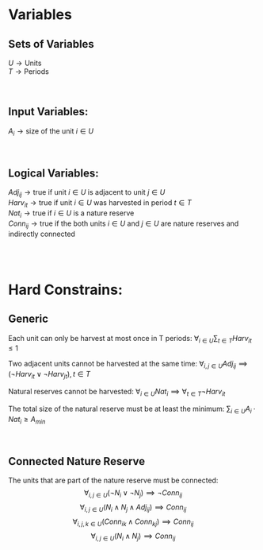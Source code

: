 # Variables

## Sets of Variables
$U \rightarrow \text{Units}$        \
$T \rightarrow \text{Periods}$

<br>

## Input Variables:
$A_{i} \rightarrow \text{size of the unit }i \in U$

<br>

## Logical Variables:

$Adj_{ij} \rightarrow \text{true if unit }i \in U\text{ is adjacent to unit } j \in U$          \
$Harv_{it} \rightarrow \text{true if unit }i \in U\text{ was harvested in period } t \in T$     \
$Nat_{i} \rightarrow \text{true if }i \in U\text{ is a nature reserve}$                         \
$Conn_{ij} \rightarrow \text{true if the both units }i \in U\text{ and } j \in U \text{ are nature reserves and indirectly connected}$

<br>
<br>



# Hard Constrains:

## Generic

$\text{Each unit can only be harvest at most once in T periods:}$
$\forall_{i \in U} \sum_{t \in T} Harv_{it} \le 1$

$\text{Two adjacent units cannot be harvested at the same time:}$
$\forall_{i,j \in U} Adj_{ij} \implies (\neg Harv_{it} \lor \neg Harv_{jt}), t \in T$

$\text{Natural reserves cannot be harvested:}$
$\forall_{i \in U} Nat_{i} \implies \forall_{t \in T} \neg Harv_{it}$

$\text{The total size of the natural reserve must be at least the minimum:}$
$\sum_{i \in U} A_{i} \cdot Nat_{i} \ge A_{min}$

<br>

## Connected Nature Reserve
$\text{The units that are part of the nature reserve must be connected:}$
$$\forall_{i,j \in U} (\neg N_{i} \lor \neg N_{j}) \implies \neg Conn_{ij}$$
$$\forall_{i,j \in U} (N_{i} \land N_{j} \land Adj_{ij}) \implies Conn_{ij}$$
$$\forall_{i,j,k \in U} (Conn_{ik} \land Conn_{kj}) \implies Conn_{ij}$$
$$\forall_{i,j \in U} (N_{i} \land N_{j}) \implies Conn_{ij}$$
